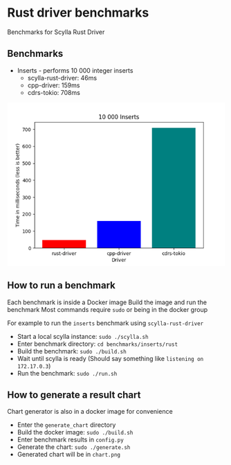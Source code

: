 # Rust driver benchmarks
Benchmarks for Scylla Rust Driver

## Benchmarks
* Inserts - performs 10 000 integer inserts
    * scylla-rust-driver: 46ms
    * cpp-driver: 159ms
    * cdrs-tokio: 708ms

![](images/inserts.png)



## How to run a benchmark
Each benchmark is inside a Docker image
Build the image and run the benchmark
Most commands require `sudo` or being in the docker group

For example to run the `inserts` benchmark using `scylla-rust-driver`
* Start a local scylla instance: `sudo ./scylla.sh`
* Enter benchmark directory: `cd benchmarks/inserts/rust`
* Build the benchmark: `sudo ./build.sh`
* Wait until scylla is ready (Should say something like `listening on 172.17.0.3`)
* Run the benchmark: `sudo ./run.sh`

## How to generate a result chart
Chart generator is also in a docker image for convenience

* Enter the `generate_chart` directory
* Build the docker image: `sudo ./build.sh`
* Enter benchmark results in `config.py`
* Generate the chart: `sudo ./generate.sh`
* Generated chart will be in `chart.png`